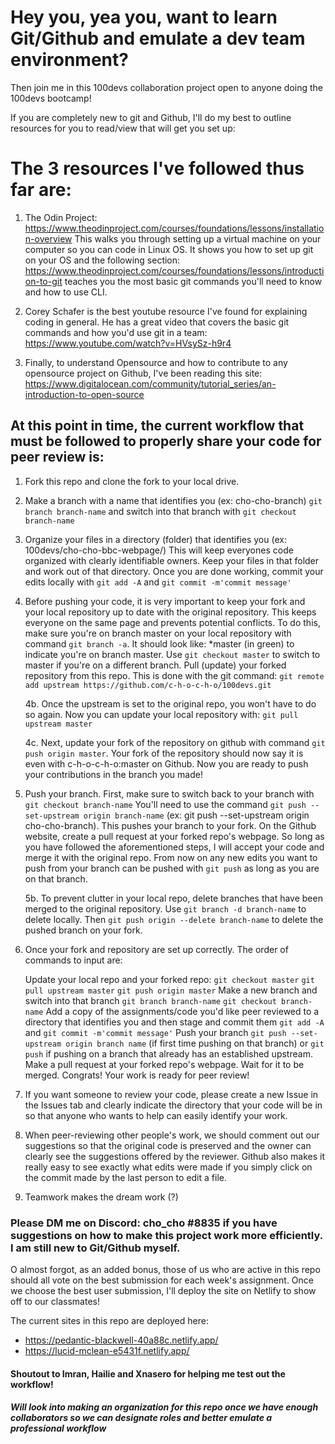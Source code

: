 # Hey you, yea you, want to learn Git/Github and emulate a dev team environment?

Then join me in this 100devs collaboration project open to anyone doing the 100devs bootcamp!

If you are completely new to git and Github, I'll do my best to outline resources for you to read/view that will get you set up:

# The 3 resources I've followed thus far are:

1. The Odin Project: https://www.theodinproject.com/courses/foundations/lessons/installation-overview
This walks you through setting up a virtual machine on your computer so you can code in Linux OS. It shows you how to set up git on your OS and the following section: https://www.theodinproject.com/courses/foundations/lessons/introduction-to-git teaches you the most basic git commands you'll need to know and how to use CLI. 

2. Corey Schafer is the best youtube resource I've found for explaining coding in general. He has a great video that covers the basic git commands and how you'd use git in a team: https://www.youtube.com/watch?v=HVsySz-h9r4

3. Finally, to understand Opensource and how to contribute to any opensource project on Github, I've been reading this site: https://www.digitalocean.com/community/tutorial_series/an-introduction-to-open-source

## At this point in time, the current workflow that must be followed to properly share your code for peer review is:

1. Fork this repo and clone the fork to your local drive. 

2. Make a branch with a name that identifies you (ex: cho-cho-branch) `git branch branch-name` and switch into that branch with `git checkout branch-name`

3. Organize your files in a directory (folder) that identifies you (ex: 100devs/cho-cho-bbc-webpage/) This will keep everyones code organized with clearly identifiable owners. Keep your files in that folder and work out of that directory. Once you are done working, commit your edits locally with `git add -A` and `git commit -m'commit message'`

4. Before pushing your code, it is very important to keep your fork and your local repository up to date with the original repository. This keeps everyone on the same page and prevents potential conflicts. To do this, make sure you're on branch master on your local repository with command `git branch -a`. It should look like: *master (in green) to indicate you're on branch master. Use `git checkout master` to switch to master if you're on a different branch. Pull (update) your forked repository from this repo. This is done with the git command: `git remote add upstream https://github.com/c-h-o-c-h-o/100devs.git`  

    4b. 
    Once the upstream is set to the original repo, you won't have to do so again. Now you can update your local repository with: `git pull upstream master`  

    4c.
    Next, update your fork of the repository on github with command `git push origin master`. Your fork of the repository should now say it is even with c-h-o-c-h-o:master on Github. Now you are ready to push your contributions in the branch you made!
        
5. Push your branch. First, make sure to switch back to your branch with `git checkout branch-name` You'll need to use the command `git push --set-upstream origin branch-name` (ex: git push --set-upstream origin cho-cho-branch). This pushes your branch to your fork. On the Github website, create a pull request at your forked repo's webpage. So long as you have followed the aforementioned steps, I will accept your code and merge it with the original repo. From now on any new edits you want to push from your branch can be pushed with `git push` as long as you are on that branch.  

    5b. 
    To prevent clutter in your local repo, delete branches that have been merged to the original repository. Use `git branch -d branch-name` to delete locally. Then `git push origin --delete branch-name` to delete the pushed branch on your fork. 
        
6. Once your fork and repository are set up correctly. The order of commands to input are:  
    
    Update your local repo and your forked repo: `git checkout master` `git pull upstream master` `git push origin master`
    Make a new branch and switch into that branch `git branch branch-name` `git checkout branch-name`
    Add a copy of the assignments/code you'd like peer reviewed to a directory that identifies you and then stage and commit them `git add -A` and `git commit -m'commit message'`
    Push your branch `git push --set-upstream origin branch name` (if first time pushing on that branch) or `git push` if pushing on a branch that already has an established upstream. Make a pull request at your forked repo's webpage. Wait for it to be merged. 
    Congrats! Your work is ready for peer review! 


7. If you want someone to review your code, please create a new Issue in the Issues tab and clearly indicate the directory that your code will be in so that anyone who wants to help can easily identify your work. 

8. When peer-reviewing other people's work, we should comment out our suggestions so that the original code is preserved and the owner can clearly see the suggestions offered by the reviewer. Github also makes it really easy to see exactly what edits were made if you simply click on the commit made by the last person to edit a file. 

9. Teamwork makes the dream work (?)


### Please DM me on Discord: cho_cho #8835 if you have suggestions on how to make this project work more efficiently. I am still new to Git/Github myself.

O almost forgot, as an added bonus, those of us who are active in this repo should all vote on the best submission for each week's assignment. Once we choose the best user submission, I'll deploy the site on Netlify to show off to our classmates!

The current sites in this repo are deployed here: 
* https://pedantic-blackwell-40a88c.netlify.app/
* https://lucid-mclean-e5431f.netlify.app/

#### Shoutout to Imran, Hailie and Xnasero for helping me test out the workflow!

##### Will look into making an organization for this repo once we have enough collaborators so we can designate roles and better emulate a professional workflow
